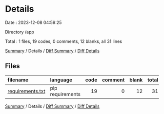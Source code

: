 # Details

Date : 2023-12-08 04:59:25

Directory /app

Total : 1 files,  19 codes, 0 comments, 12 blanks, all 31 lines

[Summary](results.md) / Details / [Diff Summary](diff.md) / [Diff Details](diff-details.md)

## Files
| filename | language | code | comment | blank | total |
| :--- | :--- | ---: | ---: | ---: | ---: |
| [requirements.txt](/requirements.txt) | pip requirements | 19 | 0 | 12 | 31 |

[Summary](results.md) / Details / [Diff Summary](diff.md) / [Diff Details](diff-details.md)